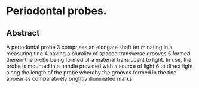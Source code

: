 # Periodontal probes.

## Abstract
A periodontal probe 3 comprises an elongate shaft ter minating in a measuring tine 4 having a plurality of spaced transverse grooves 5 formed therein the probe being formed of a material translucent to light. In use, the probe is mounted in a handle provided with a source of light 6 to direct light along the length of the probe whereby the grooves formed in the tine appear as comparatively brightly illuminated marks.
